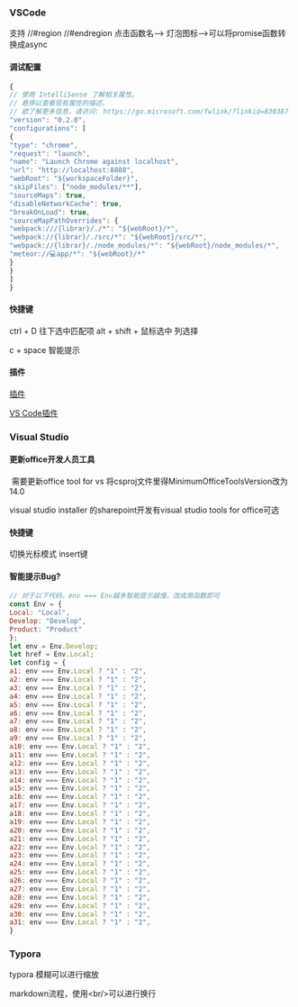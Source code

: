 ### VSCode

支持 //#region  //#endregion
点击函数名--> 灯泡图标-->可以将promise函数转换成async

#### 调试配置

```js
{
// 使用 IntelliSense 了解相关属性。 
// 悬停以查看现有属性的描述。
// 欲了解更多信息，请访问: https://go.microsoft.com/fwlink/?linkid=830387
"version": "0.2.0",
"configurations": [
{
"type": "chrome",
"request": "launch",
"name": "Launch Chrome against localhost",
"url": "http://localhost:8888",
"webRoot": "${workspaceFolder}",
"skipFiles": ["node_modules/**"],
"sourceMaps": true,
"disableNetworkCache": true,
"breakOnLoad": true,
"sourceMapPathOverrides": {
"webpack:///{librar}/./*": "${webRoot}/*",
"webpack://{librar}/./src/*": "${webRoot}/src/*",
"webpack://{librar}/./node_modules/*": "${webRoot}/node_modules/*",
"meteor://💻app/*": "${webRoot}/*"
}
}
]
}
```

#### 快捷键

ctrl + D 往下选中匹配项
alt + shift + 鼠标选中 列选择

c + space 智能提示

#### 插件

[插件](https://medium.com/@wesharehoodies/immensely-upgrade-your-development-environment-with-these-visual-studio-code-extensions-9cd790478530)

[VS Code插件](https://segmentfault.com/a/1190000017339754)

### Visual Studio

#### 更新office开发人员工具

​	需要更新office tool for vs 
​	将csproj文件里得MinimumOfficeToolsVersion改为14.0

visual studio installer 的sharepoint开发有visual studio tools for office可选

#### 快捷键

切换光标模式  insert键


#### 智能提示Bug?
```js
// 对于以下代码，env === Env越多智能提示越慢，改成用函数即可
const Env = {
Local: "Local",
Develop: "Develop",
Product: "Product"
};
let env = Env.Develop;
let href = Env.Local;
let config = {
a1: env === Env.Local ? "1" : "2",
a2: env === Env.Local ? "1" : "2",
a3: env === Env.Local ? "1" : "2",
a4: env === Env.Local ? "1" : "2",
a5: env === Env.Local ? "1" : "2",
a6: env === Env.Local ? "1" : "2",
a7: env === Env.Local ? "1" : "2",
a8: env === Env.Local ? "1" : "2",
a9: env === Env.Local ? "1" : "2",
a10: env === Env.Local ? "1" : "2",
a11: env === Env.Local ? "1" : "2",
a12: env === Env.Local ? "1" : "2",
a13: env === Env.Local ? "1" : "2",
a14: env === Env.Local ? "1" : "2",
a15: env === Env.Local ? "1" : "2",
a16: env === Env.Local ? "1" : "2",
a17: env === Env.Local ? "1" : "2",
a18: env === Env.Local ? "1" : "2",
a19: env === Env.Local ? "1" : "2",
a20: env === Env.Local ? "1" : "2",
a21: env === Env.Local ? "1" : "2",
a22: env === Env.Local ? "1" : "2",
a23: env === Env.Local ? "1" : "2",
a24: env === Env.Local ? "1" : "2",
a25: env === Env.Local ? "1" : "2",
a26: env === Env.Local ? "1" : "2",
a27: env === Env.Local ? "1" : "2",
a28: env === Env.Local ? "1" : "2",
a29: env === Env.Local ? "1" : "2",
a30: env === Env.Local ? "1" : "2",
a31: env === Env.Local ? "1" : "2",
}


```


### Typora

typora 模糊可以进行缩放

markdown流程，使用\<br/>可以进行换行